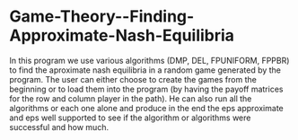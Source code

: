 # Game-Theory--Finding-Approximate-Nash-Equilibria
 In this program we use various algorithms (DMP, DEL, FPUNIFORM, FPPBR) to find the aproximate nash equilibria in a random game generated by the program. The user can either choose to create the games from the beginning or to load them into the program (by having the payoff matrices for the row and column player in the path). He can also run all the algorithms or each one alone and produce in the end the eps approximate and eps well supported to see if the algorithm or algorithms were successful and how much.
